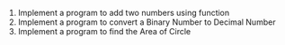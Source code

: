 1. Implement a program to add two numbers using function
2. Implement a program to convert a Binary Number to Decimal Number
3. Implement a program to find the Area of Circle
